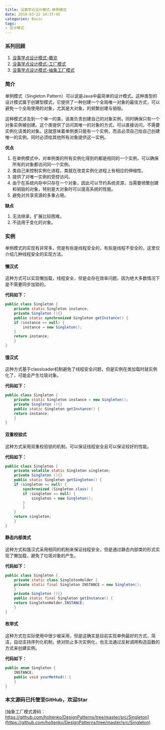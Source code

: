 ```yaml
---
title: 没事学点设计模式-单例模式
date: 2018-03-22 14:37:45
categories: Basic
tags:
- 设计模式
---
```

### 系列回顾
1. [没事学点设计模式-概览](http://blog.holten.site/2017/09/11/design-pattern-1/)
2. [没事学点设计模式-工厂模式](http://blog.holten.site/2017/09/29/design-pattern-2/)
3. [没事学点设计模式-抽象工厂模式](http://blog.holten.site/2018/02/12/design-pattern-3/)

### 简介
单例模式（Singleton Pattern）可以说是Java中最简单的设计模式。这种类型的设计模式属于创建型模式，它提供了一种创建一个全局唯一对象的最佳方式，可以避免一个全局使用的对象，尤其是大对象，的频繁创建与销毁。

这种模式涉及到一个单一的类，该类负责创建自己的对象实例，同时确保只有一个对象实例被创建。这个类提供了访问其唯一的对象的方式，可以直接访问，不需要实例化该类的对象。这就意味着单例类只能有一个实例，而且必须自己给自己创建唯一的实例，同时必须给其他所有对象提供这一实例。
<!-- more -->
**优点**
 1. 在单例模式中，对单例类的所有实例化得到的都是相同的一个实例，可以确保所有的对象都访问同一个实例。
 2. 类自己来控制实例化进程，类就在改变实例化进程上有相应的伸缩性。
 3. 提供了对唯一实例的受控访问。
 4. 由于在系统内存中只存在一个对象，因此可以节约系统资源，当需要频繁创建和销毁的对象，特别是大对象时可以提高系统的性能。
 5. 避免对共享资源的多重占用。

**缺点**
1. 无法继承，扩展比较困难。
2. 不适用于变化的对象。

### 实例
单例模式的实现有非常多，但是有些是线程安全的，有些是线程不安全的，这里仅介绍几种线程安全的实现方法。

#### 懒汉式
这种方式可以实现懒加载，线程安全，但是会存在效率问题，因为绝大多数情况下是不需要同步加锁的。

**代码如下：**
```java
public class Singleton {  
    private static Singleton instance;  
    private Singleton (){}  
    public static synchronized Singleton getInstance() {  
    if (instance == null) {  
        instance = new Singleton();  
    }  
    return instance;  
    }  
} 
```

#### 饿汉式
这种方式基于classloader机制避免了线程安全问题，但是实例在类加载时就实例化了，可能会产生垃圾对象。

**代码如下：**
```java
public class Singleton {  
    private static Singleton instance = new Singleton();  
    private Singleton (){}  
    public static Singleton getInstance() {  
    return instance;  
    }  
}
```

#### 双重校验式
这种方式采用双重校验锁的机制，可以保证线程安全且可以保证较好的性能。

**代码如下：**
```java
public class Singleton {  
    private volatile static Singleton singleton;  
    private Singleton (){}  
    public static Singleton getSingleton() {  
    if (singleton == null) {  
        synchronized (Singleton.class) {  
        if (singleton == null) {  
            singleton = new Singleton();  
        }  
        }  
    }  
    return singleton;  
    }  
} 
```

#### 静态内部类式
这种方式和饿汉式采用相同的机制来保证线程安全，但是通过静态内部类的形式实现了懒加载，避免了垃圾对象的产生。

**代码如下：**
```java
public class Singleton {  
    private static class SingletonHolder {  
    private static final Singleton INSTANCE = new Singleton();  
    }  
    private Singleton (){}  
    public static final Singleton getInstance() {  
    return SingletonHolder.INSTANCE;  
    }  
}   
```

#### 枚举式
这种方式在实际使用中很少被采用，但是这确实是目前实现单例最好的方式，简洁，自动支持序列化机制，绝对防止多次实例化，也无法通过反射调用构造函数的方式来创建实例。

**代码如下：**
```java
public enum Singleton {  
    INSTANCE;  
    public void yourMethod() {  
    }  
}  
```

### 本文源码已托管至GitHub，欢迎Star
[抽象工厂模式源码：https://github.com/holtenko/DesignPatterns/tree/master/src/Singleton](https://github.com/holtenko/DesignPatterns/tree/master/src/Singleton)